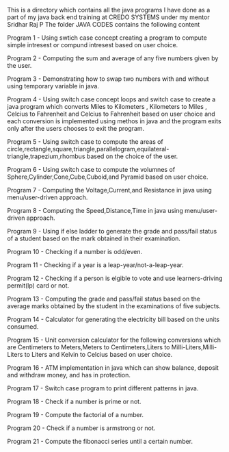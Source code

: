 This is a directory which contains all the java programs I have done as a part of my java back end training at CREDO SYSTEMS under my mentor  Sridhar Raj P 
The folder JAVA CODES contains the following content


Program 1 - Using swtich case concept creating a program to compute simple intresest or compund intresest based on user choice.

Program 2 - Computing the sum and average of any five numbers given by the user.

Program 3 - Demonstrating how to swap two numbers with and without using temporary variable in java.

Program 4 - Using switch case concept loops and switch case to create a java program which converts Miles to Kilometers , Kilometers to Miles , Celcius to Fahrenheit and Celcius to  Fahrenheit based on user choice and each conversion is implemented using methos in java and the program exits only after the users chooses to exit
            the program.
            
Program 5 - Using switch case to compute the areas of circle,rectangle,square,triangle,parallelogram,equilateral-triangle,trapezium,rhombus based on the choice of the user.

Program 6 - Using switch case to compute the volumnes of Sphere,Cylinder,Cone,Cube,Cuboid,and Pyramid based on user choice.

Program 7 - Computing the Voltage,Current,and Resistance in java using menu/user-driven approach.

Program 8 - Computing the Speed,Distance,Time in java using menu/user-driven approach.



Program 9 - Using if else ladder to generate the grade and pass/fail status of a student based on the mark obtained in their examination.

Program 10 - Checking if a number is odd/even.

Program 11 - Checking if a year is a leap-year/not-a-leap-year.

Program 12 - Checking if a person is elgible to vote and use learners-driving permit(lp) card or not.

Program 13 - Computing the grade and pass/fail status based on the average marks obtained by the student in the examinations of five subjects.

Program 14 - Calculator for generating the electricity bill based on the units consumed.

Program 15 - Unit conversion calculator for the following conversions which are Centimeters to Meters,Meters to Centimeters,Liters to Milli-Liters,Milli-Liters to Liters
             and Kelvin to Celcius based on user choice.
             
Program 16 - ATM implementation in java which can show balance, deposit and withdraw money, and has in protection.

Program 17 - Switch case program to print different patterns in java.

Program 18 - Check if a number is prime or not.

Program 19 - Compute the factorial of a number.

Program 20 - Check if a number is armstrong or not.

Program 21 - Compute the fibonacci series until a certain number.

